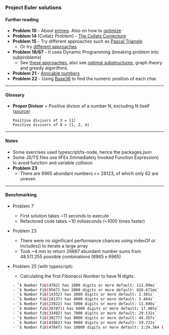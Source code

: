 ### Project Euler solutions

#### Further reading

- **Problem 10** - About [primes](https://byjus.com/maths/prime-numbers/). Also on how to [optimize](https://stackoverflow.com/questions/5811151/why-do-we-check-up-to-the-square-root-of-a-prime-number-to-determine-if-it-is-pr)
- **Problem 14** (Collatz Problem) - [The Collatz Conjecture](https://medium.com/cantors-paradise/the-collatz-conjecture-some-shocking-results-from-180-000-iterations-7fea130d0377)
- **Problem 15** - Try different approaches such as [Pascal Triangle](https://researchideas.ca/wmt/c6b3.html)
  - Or try [different approaches](https://betterexplained.com/articles/navigate-a-grid-using-combinations-and-permutations/)
- **Problem 18/67** - It uses Dynamic Programming (breaking problem into subproblems)
  - See [these approaches](https://www.mathblog.dk/project-euler-18/), also see [optimal substructures](https://en.wikipedia.org/wiki/Optimal_substructure), graph theory and greedy algorithms.
- **Problem 21** - [Amicable numbers](https://primes.utm.edu/glossary/page.php?sort=AmicableNumber)
- **Problem 22** - Using [Base36](https://en.wikipedia.org/wiki/Base36) to find the numeric position of each char.

---

#### Glossary
- **Proper Divisor** = Positive divisor of a number N, excluding N itself ([source](https://mathworld.wolfram.com/ProperDivisor.html))
  ```plaintext
  Positive divisors of 3 = [1]
  Positive divisors of 8 = [1, 2, 4]
  ```
---

#### Notes

- Some exercises used typescript/ts-node, hence the packages.json
- Some JS/TS files use IIFEs (Immediately Invoked Function Expression) to avoid function and variable collision
- **Problem 23**
  - There are 6965 abundant numbers <= 28123, of which only 62 are uneven

---

#### Benchmarking

- Problem 7
  - First solution takes ~11 seconds to execute
  - Refactored code takes ~10 miliseconds (~1000 times faster)

- Problem 23
  - There were no significant performance chances using indexOf or includes() to iterate a large array
  - Took ~4 min to return 26667 abundant number sums from 48.511.255 possible combinations (6965 x 6965)

- Problem 25 (with typescript):
  - Calculating the first Fibonacci Number to have N digits.
  ```bash
  - `$ Number Fib(4782) has 1000 digits or more default: 112.99ms`
  - `$ Number Fib(9567) has 2000 digits or more default: 826.671ms`
  - `$ Number Fib(14352) has 3000 digits or more default: 2.301s`
  - `$ Number Fib(19137) has 4000 digits or more default: 5.464s`
  - `$ Number Fib(23922) has 5000 digits or more default: 11.048s`
  - `$ Number Fib(28707)) has 6000 digits or more default: 17.485s`
  - `$ Number Fib(33492) has 7000 digits or more default: 29.132s`
  - `$ Number Fib(38277) has 8000 digits or more default: 44.357s`
  - `$ Number Fib(43062) has 9000 digits or more default: 59.722s`
  - `$ Number Fib(47847) has 10000 digits or more default: 1:24.364 (m:ss.mmm)`
  ```